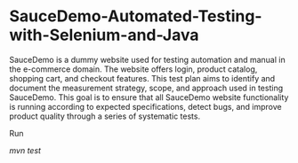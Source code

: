# SauceDemo-Automated-Testing-with-Selenium-and-Java

SauceDemo is a dummy website used for testing automation and manual in the e-commerce domain. The website offers login, product catalog, shopping cart, and checkout features. This test plan aims to identify and document the measurement strategy, scope, and approach used in testing SauceDemo. This goal is to ensure that all SauceDemo website functionality is running according to expected specifications, detect bugs, and improve product quality through a series of systematic tests.

Run 

*mvn test*
